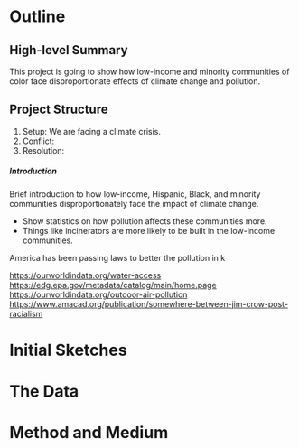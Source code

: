# Outline
## High-level Summary
This project is going to show how low-income and minority communities of color face disproportionate effects of climate change and pollution.

## Project Structure
  1. Setup: We are facing a climate crisis. 
  2. Conflict:
  3. Resolution:

##### Introduction
Brief introduction to how low-income, Hispanic, Black, and minority communities disproportionately face the impact of climate change.
  - Show statistics on how pollution affects these communities more.
  - Things like incinerators are more likely to be built in the low-income communities. 

America has been passing laws to better the pollution in k

https://ourworldindata.org/water-access
https://edg.epa.gov/metadata/catalog/main/home.page
https://ourworldindata.org/outdoor-air-pollution
https://www.amacad.org/publication/somewhere-between-jim-crow-post-racialism


# Initial Sketches

# The Data
# Method and Medium
